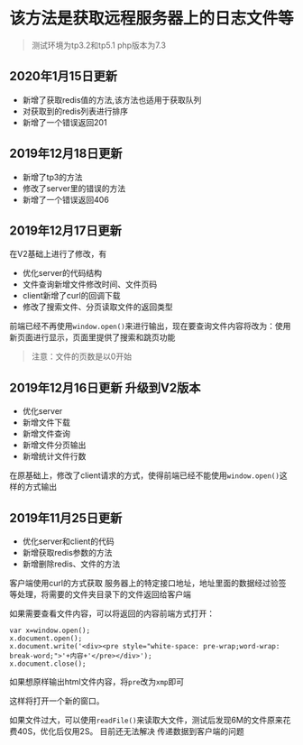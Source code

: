 # 该方法是获取远程服务器上的日志文件等

>测试环境为tp3.2和tp5.1
>php版本为7.3

## 2020年1月15日更新

+ 新增了获取redis值的方法,该方法也适用于获取队列
+ 对获取到的redis列表进行排序
+ 新增了一个错误返回201


## 2019年12月18日更新

+ 新增了tp3的方法
+ 修改了server里的错误的方法
+ 新增了一个错误返回406



## 2019年12月17日更新 
在V2基础上进行了修改，有
+ 优化server的代码结构
+ 文件查询新增文件修改时间、文件页码
+ client新增了curl的回调下载
+ 修改了搜索文件、分页读取文件的返回类型

前端已经不再使用`window.open()`来进行输出，现在要查询文件内容将改为：使用新页面进行显示，页面里提供了搜索和跳页功能

>注意：文件的页数是以0开始


## 2019年12月16日更新 升级到V2版本

+ 优化server
+ 新增文件下载
+ 新增文件查询
+ 新增文件分页输出
+ 新增统计文件行数

在原基础上，修改了client请求的方式，使得前端已经不能使用`window.open()`这样的方式输出



## 2019年11月25日更新

+ 优化server和client的代码
+ 新增获取redis参数的方法
+ 新增删除redis、文件的方法 



客户端使用curl的方式获取 服务器上的特定接口地址，地址里面的数据经过验签等处理，将需要的文件夹目录下的文件返回给客户端

如果需要查看文件内容，可以将返回的内容前端方式打开：
~~~
var x=window.open();
x.document.open();
x.document.write('<div><pre style="white-space: pre-wrap;word-wrap: break-word;">'+内容+'</pre></div>');
x.document.close();
~~~

如果想原样输出html文件内容，将`pre`改为`xmp`即可


这样将打开一个新的窗口。

如果文件过大，可以使用`readFile()`来读取大文件，测试后发现6M的文件原来花费40S，优化后仅用2S。
目前还无法解决 传递数据到客户端的问题


